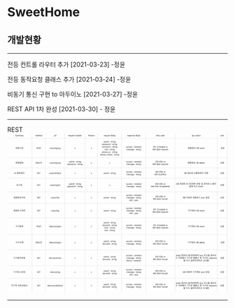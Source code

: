 # SweetHome

## 개발현황

<hr>
전등 컨트롤 라우터 추가 [2021-03-23] -정윤

전등 동작요청 클래스 추가 [2021-03-24] -정윤

비동기 통신 구현 to 아두이노 [2021-03-27] -정윤

REST API 1차 완성 [2021-03-30] - 정윤<hr>
REST<br>
![](https://github.com/Tr0picalN/SweetHome/blob/master/APIserver/public/images/REST.png)
<br><hr>
